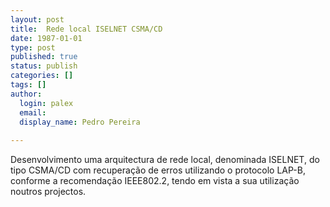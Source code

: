 ```yaml
---
layout: post
title:  Rede local ISELNET CSMA/CD
date: 1987-01-01
type: post
published: true
status: publish
categories: []
tags: []
author:
  login: palex
  email: 
  display_name: Pedro Pereira
  
---
```


 Desenvolvimento uma arquitectura de rede local, denominada ISELNET, do tipo
 CSMA/CD com recuperação de erros utilizando o protocolo LAP-B, conforme a
 recomendação IEEE802.2, tendo em vista a sua utilização noutros projectos.